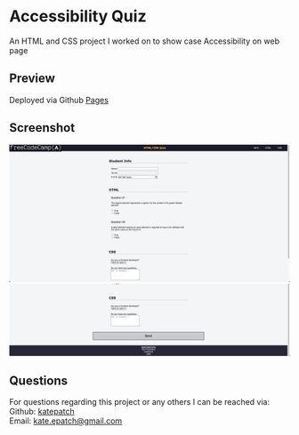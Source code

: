 # Accessibility Quiz

An HTML and CSS project I worked on to show case Accessibility on web page

## Preview

Deployed via Github [Pages](https://katepatch.github.io/Accessibility-Quiz/)

## Screenshot

![screenshot](./assets/Screenshot%201%20quiz.png)
![screenshot](./assets/Screenshot%202%20quiz.png)

## Questions

For questions regarding this project or any others I can be reached via:</br>
Github: [katepatch](https://github.com/katepatch)</br>
Email: kate.epatch@gmail.com
